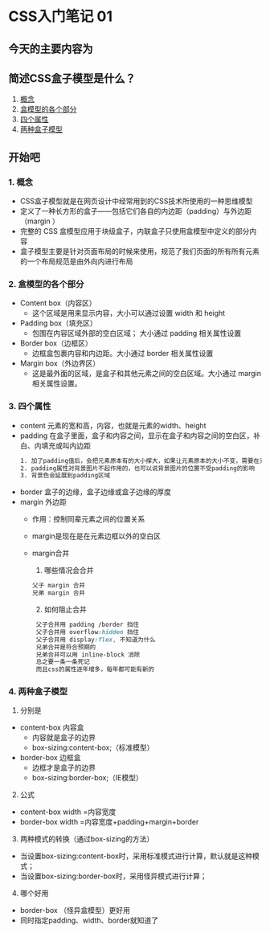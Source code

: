 # CSS入门笔记 01

## 今天的主要内容为

## 简述CSS盒子模型是什么？

1. [概念](#jump1)
2. [盒模型的各个部分](#jump2)
3. [四个属性](#jump1)
4. [两种盒子模型](#jump1)

## 开始吧

###  <span id="jump1">1. 概念 </span>

* CSS盒子模型就是在网页设计中经常用到的CSS技术所使用的一种思维模型
* 定义了一种长方形的盒子——包括它们各自的内边距（padding）与外边距（margin ）
* 完整的 CSS 盒模型应用于块级盒子，内联盒子只使用盒模型中定义的部分内容
* 盒子模型主要是针对页面布局的时候来使用，规范了我们页面的所有所有元素的一个布局规范是由外向内进行布局

###  <span id="jump2">2. 盒模型的各个部分</span>

* Content box（内容区）
  * 这个区域是用来显示内容，大小可以通过设置 width 和 height
* Padding box（填充区）
  * 包围在内容区域外部的空白区域； 大小通过 padding 相关属性设置
* Border box（边框区）
  * 边框盒包裹内容和内边距。大小通过 border 相关属性设置
* Margin box（外边界区）
  * 这是最外面的区域，是盒子和其他元素之间的空白区域。大小通过 margin 相关属性设置。

###  <span id="jump3">3. 四个属性</span>

* content 元素的宽和高，内容，也就是元素的width、height
* padding 在盒子里面，盒子和内容之间，显示在盒子和内容之间的空白区，补白、内填充或叫内边距
  ```css
  1. 加了padding值后，会把元素原本有的大小撑大，如果让元素原本的大小不变，需要在元素的宽高上减掉所加的padding值
  2. padding属性对背景图片不起作用的，也可以说背景图片的位置不受padding的影响
  3. 背景色会延展到padding区域
  ```
* border 盒子的边缘，盒子边缘或盒子边缘的厚度
* margin 外边距
  * 作用：控制同辈元素之间的位置关系
  * margin是现在是在元素边框以外的空白区
  * margin合并
  
     1. 哪些情况会合并
       ```css
       父子 margin 合并
       兄弟 margin 合并
      ```
     2. 如何阻止合并
    ```css
     父子合并用 padding /border 挡住
     父子合并用 overflow:hidden 挡住
     父子合并用 display:flex, 不知道为什么
     兄弟合并是符合预期的
     兄弟合并可以用 inline-block 消除
     总之要一条一条死记
     而且css的属性逐年增多，每年都可能有新的
      ```

###  <span id="jump4">4. 两种盒子模型</span>
1. 分别是
* content-box 内容盒
  * 内容就是盒子的边界
  * box-sizing:content-box;（标准模型） 
* border-box 边框盒
  * 边框才是盒子的边界
  * box-sizing:border-box;（IE模型）
2. 公式
* content-box width =内容宽度
* border-box width =内容宽度+padding+margin+border
3. 两种模式的转换（通过box-sizing的方法）
* 当设置box-sizing:content-box时，采用标准模式进行计算，默认就是这种模式；
* 当设置box-sizing:border-box时，采用怪异模式进行计算；
4. 哪个好用
* border-box （怪异盒模型）更好用
* 同时指定padding、width、border就知道了